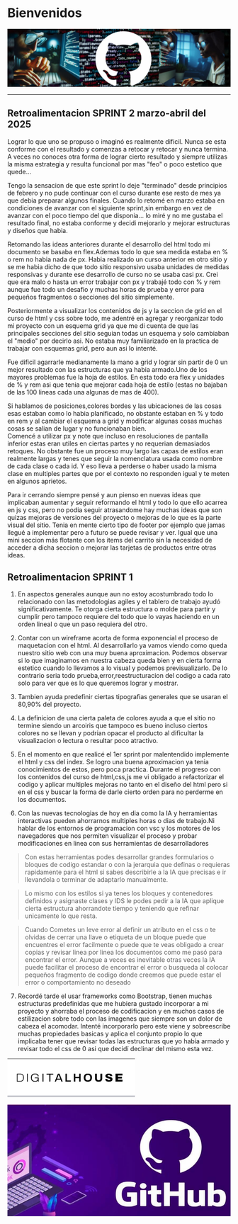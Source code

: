 # Bienvenidos

![Banner de github](../public/estructuras/Medias/Imagenes/Banner-3.jpg)

---

##  Retroalimentacion    **SPRINT 2**   marzo-abril del 2025
 Lograr lo que uno se propuso o imaginó es realmente dificil. Nunca se esta conforme con el resultado y comenzas a retocar y retocar y nunca termina. A veces no conoces otra forma de lograr cierto resultado y siempre utilizas la misma estrategia y resulta funcional por mas "feo" o poco estetico que quede...
 
 Tengo la sensacion de que este sprint  lo deje "terminado" desde principios de febrero  y no pude continuar con el curso durante ese resto de mes ya que debia preparar algunos finales. Cuando lo retomé en marzo estaba en condiciones de avanzar con el siguiente sprint,sin embargo en vez de avanzar con el poco tiempo del que disponia... lo miré y no me gustaba el resultado final, no estaba conforme y decidi mejorarlo y mejorar estructuras y diseños que habia.

Retomando las ideas anteriores durante el desarrollo del html todo mi documento se basaba en flex.Ademas todo lo que sea medida estaba en % o rem no habia nada de px. Habia realizado un curso anterior en otro sitio y se me habia dicho de que todo sitio responsivo usaba unidades de medidas responsivas y durante ese desarrollo de curso no se usaba casi px. Crei que era malo o hasta un error trabajar con px y trabajé todo con % y rem aunque fue todo un desafio y muchas horas de prueba y error para pequeños fragmentos o secciones del sitio simplemente.
 
Posteriormente a visualizar los contenidos de js y la seccion de grid en el curso de html y css sobre todo, me adentré en agregar  y reorganizar todo mi proyecto con un esquema  grid ya que me di cuenta de que las principales secciones del sitio seguian todas un esquema y solo cambiaban el "medio" por decirlo asi. No estaba muy familiarizado en la practica de trabajar con esquemas grid, pero aun asi lo intenté.

Fue dificil agarrarle medianamente la mano a grid y lograr sin partir de 0 un mejor resultado con las estructuras que ya habia armado.Uno de los mayores problemas fue la hoja de estilos. En esta todo era flex y unidades de % y rem asi que tenia que  mejorar cada hoja de estilo (estas no bajaban de las 100 lineas cada una algunas de mas de 400).

Si hablamos de posiciones,colores bordes y las ubicaciones de las cosas esas estaban como lo habia planificado, no obstante estaban en % y todo en rem y  al cambiar el esquema a grid y modificar algunas cosas muchas cosas se salian de lugar y no funcionaban bien.   
Comencé a utilizar px y note que incluso en resoluciones de pantalla inferior estas eran utiles en ciertas partes y no requerian demasiados retoques. No obstante fue un proceso muy largo las capas de estilos eran realmente largas y tenes que seguir la nomenclatura usada como nombre de cada clase o cada id. Y eso lleva a perderse o haber usado la misma clase en multiples partes que por el contexto no responden igual y te meten en algunos aprietos.  

Para ir cerrando siempre pensé y aun pienso en nuevas ideas que implicaban aumentar y seguir reformando el html y todo lo que ello acarrea en js y css, pero no podia seguir atrasandome hay muchas ideas que son quizas mejoras de versiones del proyecto o mejoras de lo que es la parte visual del sitio. Tenia en mente cierto tipo de footer por ejemplo que jamas llegué a implementar pero a futuro se puede revisar y ver. Igual que una mini seccion más flotante con los items del carrito sin la necesidad de acceder a dicha seccion o mejorar las tarjetas de productos entre otras ideas. 

##  Retroalimentacion    **SPRINT 1**

1. En aspectos generales aunque aun no estoy acostumbrado todo lo relacionado con las metodologias agiles y el tablero de trabajo ayudó significativamente. Te otorga cierta estructura o molde para partir y cumplir pero tampoco requiere del todo que lo vayas haciendo en un orden lineal o que un paso requiera del otro.

2.  Contar con un wireframe acorta de forma exponencial el proceso de maquetacion con el html. Al desarrollarlo ya vamos viendo como queda nuestro sitio web con una muy buena aproximacion. Podemos observar si lo que imaginamos en nuestra cabeza queda bien y en cierta forma estetico cuando lo llevamos a lo visual y podemos previsualizarlo. De lo contrario seria todo prueba,error,reestructuracion del codigo  a cada rato solo para ver que es lo que queremos lograr y mostrar.
3. Tambien ayuda predefinir ciertas tipografias generales que se usaran el 80,90% del proyecto.
4. La definicion de una cierta  paleta de colores  ayuda a que el sitio no termine siendo un arcoiris que tampoco es bueno incluso ciertos colores no se llevan y podrian opacar el producto al dificultar la visualizacion o lectura o resultar poco atractivo.
5. En el momento en que realicé el 1er sprint por malentendido implemente el html y css del index. Se logro una buena aproximacion ya tenia conocimientos de estos, pero poca practica. Durante el progreso con los contenidos del curso de html,css,js me vi obligado a refactorizar el codigo y aplicar multiples mejoras no tanto en el diseño del html pero si en el css y buscar la forma de darle cierto orden para no perderme en los documentos.
6. Con las nuevas tecnologias de hoy en dia como  la IA y herramientas interactivas  pueden ahorrarnos multiples horas o dias de trabajo.Ni hablar de los entornos de programacion con vsc y los motores de los navegadores que nos permiten visualizar el proceso y probar modificaciones en linea con sus herramientas de desarrolladores
>Con estas herramientas podes desarrollar grandes formularios o bloques de codigo estandar o con la jerarquia que definas o requieras rapidamente para el html si sabes describirle a la IA que precisas e ir llevandola o terminar de adaptarlo manualmente.  


>Lo mismo con los estilos si ya tenes los bloques y contenedores definidos y asignaste clases y IDS le podes pedir a la IA que aplique cierta estructura ahorrandote tiempo y teniendo que refinar unicamente lo que resta.  

> Cuando Cometes un leve error al definir un atributo en el css o te olvidas de cerrar una llave o etiqueta de un bloque  puede que encuentres el error facilmente o puede que te veas obligado a crear copias y revisar linea por linea los documentos como me pasó para encontrar el error. Aunque a veces es inevitable otras veces la IA puede facilitar el proceso de encontrar el error o busqueda al colocar pequeños fragmento de codigo donde creemos que puede estar el error o comportamiento no deseado

7. Recordé tarde el usar frameworks como Bootstrap, tienen muchas estructuras predefinidas que me hubiera gustado incorporar a mi proyecto y ahorraba el proceso de codificacion y en muchos casos de estilizacion sobre todo con las imagenes que siempre son un dolor de cabeza el acomodar. Intenté incorporarlo pero este viene y sobreescribe muchas propiedades basicas y aplica el conjunto propio lo que implicaba tener que revisar todas las estructuras que yo habia armado y revisar todo el css de 0 asi que decidí declinar del mismo esta vez.

 
![Logo digital House](../public/estructuras/Medias/Modelos/logo%20digital.png)

![alt text](../public/estructuras/Medias/Imagenes/banXH0tDw.jpg)


